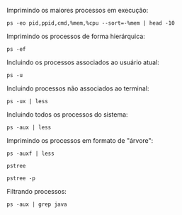 Imprimindo os maiores processos em execução:

	ps -eo pid,ppid,cmd,%mem,%cpu --sort=-%mem | head -10

Imprimindo os processos de forma hierárquica:

	ps -ef

Incluindo os processos associados ao usuário atual:

	ps -u

Incluindo processos não associados ao terminal:

	ps -ux | less

Incluindo todos os processos do sistema:

	ps -aux | less

Imprimindo os processos em formato de "árvore":

	ps -auxf | less

	pstree

	pstree -p

Filtrando processos:

	ps -aux | grep java
